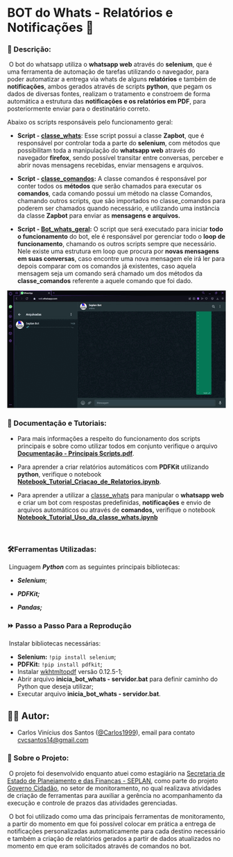 # BOT do Whats - Relatórios e Notificações :robot:
### 📑 Descrição:

​	O bot do whatsapp utiliza o **whatsapp web** através do **selenium**, que é uma ferramenta de automação de tarefas utilizando o navegador, para poder automatizar a entrega via whats de alguns **relatórios** e também de **notificações**, ambos gerados através de scripts **python**, que pegam os dados de diversas fontes, realizam o tratamento e constroem de forma automática a estrutura das **notificações e os relatórios em PDF**, para posteriormente enviar para o destinatário correto.

Abaixo os scripts responsáveis pelo funcionamento geral:

* **Script - [classe_whats](https://github.com/SEPLAN-RN/BOT-Whats-e-Relatorios-Contratos/blob/main/classe_whats.py)**: Esse script possui a classe **Zapbot**, que é responsável por controlar toda a parte do **selenium**, com métodos que possibilitam toda a manipulação do **whatsapp web** através do navegador **firefox**, sendo possível transitar entre conversas, perceber e abrir novas mensagens recebidas, enviar mensagens e arquivos.

* **Script - [classe_comandos](https://github.com/SEPLAN-RN/BOT-Whats-e-Relatorios-Contratos/blob/main/classe_comandos.py):** A classe comandos é responsável por conter todos os **métodos** que serão chamados para executar os **comandos**, cada comando possui um método na classe Comandos, chamando outros scripts, que são importados no classe_comandos para poderem ser chamados quando necessário, e utilizando uma instância da classe **Zapbot** para enviar as **mensagens e arquivos.**

* **Script - [Bot_whats_geral](https://github.com/SEPLAN-RN/BOT-Whats-e-Relatorios-Contratos/blob/main/Bot_whats_geral.py):** O script que será executado para iniciar **todo o funcionamento** do bot, ele é responsável por gerenciar todo o **loop de funcionamento**, chamando os outros scripts sempre que necessário. Nele existe uma estrutura em loop que procura por **novas mensagens em suas conversas**, caso encontre uma nova mensagem ele irá ler para depois comparar com os comandos já existentes, caso aquela mensagem seja um comando será chamado um dos métodos da **classe_comandos** referente a aquele comando que foi dado.



 ![imagem](https://github.com/Carlos1999/Bot_Whats_Relatorios_e_Notificacoes/blob/main/Relatorios/figuras/WhatsApp%20-%20Opera%202022-02-04%2014-26-31.gif)

### :notebook_with_decorative_cover: Documentação e Tutoriais:

* Para mais informações a respeito do funcionamento dos scripts principais e sobre como utilizar todos em conjunto verifique o arquivo **[Documentação - Principais Scripts.pdf](https://github.com/SEPLAN-RN/BOT-Whats-e-Relatorios-Contratos/blob/main/Documentação%20-%20Principais%20Scripts.pdf)**.

* Para aprender a criar relatórios automáticos com **PDFKit** utilizando **python**, verifique o notebook **[Notebook_Tutorial_Criacao_de_Relatorios.ipynb](https://github.com/SEPLAN-RN/BOT-Whats-e-Relatorios-Contratos/blob/main/Notebook_Tutorial_Criacao_de_Relatorios.ipynb)**.
* Para aprender a utilizar a [classe_whats](https://github.com/SEPLAN-RN/BOT-Whats-e-Relatorios-Contratos/blob/main/classe_whats.py) para manipular o **whatsapp web** e criar um bot com respostas predefinidas, **notificações** e envio de arquivos automáticos ou através de **comandos,** verifique o notebook [**Notebook_Tutorial_Uso_da_classe_whats.ipynb**](https://github.com/SEPLAN-RN/BOT-Whats-e-Relatorios-Contratos/blob/main/Notebook_Tutorial_Uso_da_classe_whats.ipynb)

​	

### :hammer_and_wrench:Ferramentas Utilizadas:

​	Linguagem ***Python*** com as seguintes principais bibliotecas:

* ***Selenium***;

* ***PDFKit;***

* ***Pandas;***



### :fast_forward: Passo a Passo Para a Reprodução 

​	Instalar bibliotecas necessárias:

* **Selenium:** `!pip install selenium`;
* **PDFKit:** `!pip install pdfkit`;
* Instalar [wkhtmltopdf](https://wkhtmltopdf.org/downloads.html) versão 0.12.5-1;
* Abrir arquivo **inicia_bot_whats - servidor.bat** para definir caminho do Python que deseja utilizar;
* Executar arquivo **inicia_bot_whats - servidor.bat**.



## 👨‍💻 Autor:

* Carlos Vinícius dos Santos ([@Carlos1999](https://github.com/carlos1999)), email para contato cvcsantos14@gmail.com 

  

### :book: Sobre o Projeto:

​	O projeto foi desenvolvido enquanto atuei como estagiário na [Secretaria de Estado de Planejamento e das Finanças - SEPLAN](http://www.seplan.rn.gov.br), como parte do projeto [Governo Cidadão](http://www.governocidadao.rn.gov.br/?pg=sobre_o_projeto), no setor de monitoramento, no qual realizava atividades de criação de ferramentas para auxiliar a gerência no acompanhamento da execução e controle de prazos das atividades gerenciadas. 

​	O bot foi utilizado como uma das principais ferramentas de monitoramento, a partir do momento em que foi possível colocar em prática a entrega de notificações personalizadas automaticamente para cada destino necessário e também a criação de relatórios gerados a partir de dados atualizados no momento em que eram solicitados através de comandos no bot.





